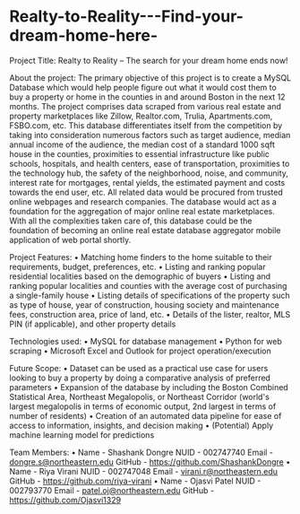 # Realty-to-Reality---Find-your-dream-home-here-

Project Title:
Realty to Reality – The search for your dream home ends now!

About the project:
The primary objective of this project is to create a MySQL Database which would help people figure out what it would cost them to buy a property or home in the counties in and around Boston in the next 12 months. The project comprises data scraped from various real estate and property marketplaces like Zillow, Realtor.com, Trulia, Apartments.com, FSBO.com, etc. This database differentiates itself from the competition by taking into consideration numerous factors such as target audience, median annual income of the audience, the median cost of a standard 1000 sqft house in the counties, proximities to essential infrastructure like public schools, hospitals, and health centers, ease of transportation, proximities to the technology hub, the safety of the neighborhood, noise, and community, interest rate for mortgages, rental yields, the estimated payment and costs towards the end user, etc. All related data would be procured from trusted online webpages and research companies.
The database would act as a foundation for the aggregation of major online real estate marketplaces. With all the complexities taken care of, this database could be the foundation of becoming an online real estate database aggregator mobile application of web portal shortly.

Project Features:
•	Matching home finders to the home suitable to their requirements, budget, preferences, etc.
•	Listing and ranking popular residential localities based on the demographic of buyers
•	Listing and ranking popular localities and counties with the average cost of purchasing a single-family house
•	Listing details of specifications of the property such as type of house, year of construction, housing society and maintenance fees, construction area, price of land, etc.
•	Details of the lister, realtor, MLS PIN (if applicable), and other property details

Technologies used: 
•	MySQL for database management
•	Python for web scraping
•	Microsoft Excel and Outlook for project operation/execution

Future Scope: 
•	Dataset can be used as a practical use case for users looking to buy a property by doing a comparative analysis of preferred parameters
•	Expansion of the database by including the Boston Combined Statistical Area, Northeast Megalopolis, or Northeast Corridor (world's largest megalopolis in terms of economic output, 2nd largest in terms of number of residents)
•	Creation of an automated data pipeline for ease of access to information, insights, and decision making
•	(Potential) Apply machine learning model for predictions 
 

Team Members: 
•	Name - Shashank Dongre	NUID - 002747740	Email - dongre.s@northeastern.edu	GitHub - https://github.com/ShashankDongre
•	Name - Riya Virani		NUID - 002747048	Email - virani.r@northeastern.edu	GitHub - https://github.com/riya-virani
•	Name - Ojasvi Patel		NUID - 002793770	Email - patel.oj@northeastern.edu	GitHub - https://github.com/Ojasvi1329
